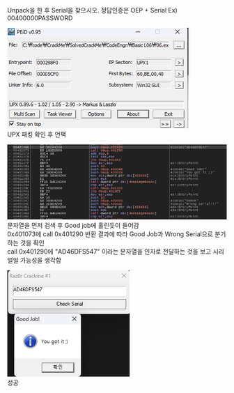 Unpack을 한 후 Serial을 찾으시오. 정답인증은 OEP + Serial Ex) 00400000PASSWORD

![peid.png](./peid.png)  
UPX 패킹 확인 후 언팩

![string](./string.png)  
문자열을 먼저 검색 후 Good job에 홀린듯이 들어감  
0x401073에 call 0x401290 반환 결과에 따라 Good Job과 Wrong Serial으로 분기하는 것을 확인  
call 0x401290에 "AD46DFS547" 이라는 문자열을 인자로 전달하는 것을 보고 시리얼일 가능성을 생각함

![success](./success.png)  
성공
